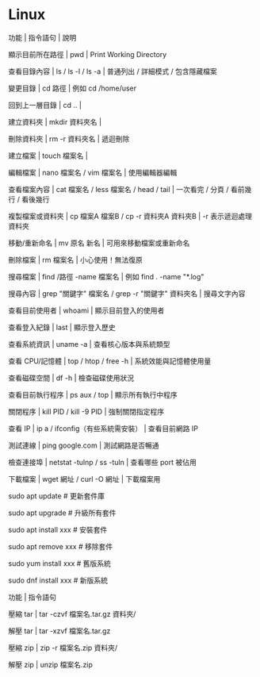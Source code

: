 # Linux

功能 | 指令語句 | 說明

顯示目前所在路徑 | pwd | Print Working Directory

查看目錄內容 | ls / ls -l / ls -a | 普通列出 / 詳細模式 / 包含隱藏檔案

變更目錄 | cd 路徑 | 例如 cd /home/user

回到上一層目錄 | cd .. | 

建立資料夾 | mkdir 資料夾名 | 

刪除資料夾 | rm -r 資料夾名 | 遞迴刪除

建立檔案 | touch 檔案名 | 

編輯檔案 | nano 檔案名 / vim 檔案名 | 使用編輯器編輯

查看檔案內容 | cat 檔案名 / less 檔案名 / head / tail | 一次看完 / 分頁 / 看前幾行 / 看後幾行

複製檔案或資料夾 | cp 檔案A 檔案B / cp -r 資料夾A 資料夾B | -r 表示遞迴處理資料夾

移動/重新命名 | mv 原名 新名 | 可用來移動檔案或重新命名

刪除檔案 | rm 檔案名 | 小心使用！無法復原

搜尋檔案 | find /路徑 -name 檔案名 | 例如 find . -name "*.log"

搜尋內容 | grep "關鍵字" 檔案名 / grep -r "關鍵字" 資料夾名 | 搜尋文字內容

查看目前使用者 | whoami | 顯示目前登入的使用者

查看登入紀錄 | last | 顯示登入歷史

查看系統資訊 | uname -a | 查看核心版本與系統類型

查看 CPU/記憶體 | top / htop / free -h | 系統效能與記憶體使用量

查看磁碟空間 | df -h | 檢查磁碟使用狀況

查看目前執行程序 | ps aux / top | 顯示所有執行中程序

關閉程序 | kill PID / kill -9 PID | 強制關閉指定程序

查看 IP | ip a / ifconfig（有些系統需安裝） | 查看目前網路 IP

測試連線 | ping google.com | 測試網路是否暢通

檢查連接埠 | netstat -tulnp / ss -tuln | 查看哪些 port 被佔用

下載檔案 | wget 網址 / curl -O 網址 | 下載檔案用

sudo apt update           # 更新套件庫

sudo apt upgrade          # 升級所有套件

sudo apt install xxx      # 安裝套件

sudo apt remove xxx       # 移除套件

sudo yum install xxx      # 舊版系統

sudo dnf install xxx      # 新版系統

功能 | 指令語句

壓縮 tar | tar -czvf 檔案名.tar.gz 資料夾/

解壓 tar | tar -xzvf 檔案名.tar.gz

壓縮 zip | zip -r 檔案名.zip 資料夾/

解壓 zip | unzip 檔案名.zip
